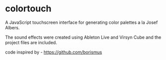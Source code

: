 # colortouch
A JavaScript touchscreen interface for generating color palettes a la Josef Albers.

The sound effects were created using Ableton Live and Virsyn Cube and the project files are included.

code inspired by - https://github.com/borismus
